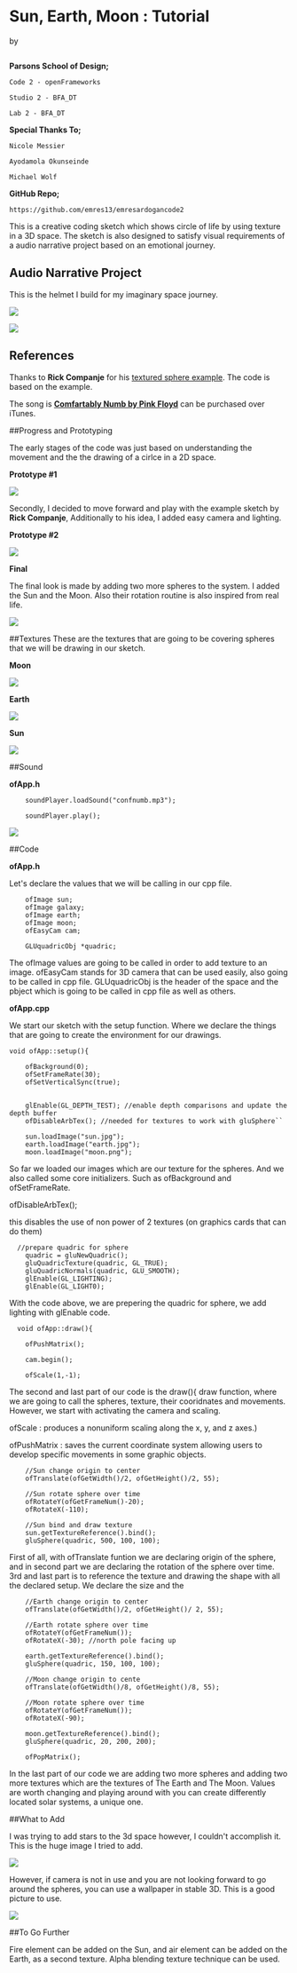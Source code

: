 # Sun, Earth, Moon : Tutorial

by 
```Emre Sardogan
```

**Parsons School of Design;**

```
Code 2 - openFrameworks

Studio 2 - BFA_DT

Lab 2 - BFA_DT
```

**Special Thanks To;**

```
Nicole Messier 

Ayodamola Okunseinde

Michael Wolf
```
**GitHub Repo;**
```
https://github.com/emres13/emresardogancode2
```

This is a creative coding sketch which shows circle of life by using texture in a 3D space. The sketch is also designed to satisfy visual requirements of a audio narrative project based on an emotional journey. 

## Audio Narrative Project

This is the helmet I build for my imaginary space journey.


![](https://github.com/emres13/emresardogancode2/blob/master/Final/Tutorial/Images/helmet1.jpg)


![](https://github.com/emres13/emresardogancode2/blob/master/Final/Tutorial/Images/helmet2.jpg)







## References

Thanks to **Rick Companje** for his [textured sphere example](https://sites.google.com/site/ofauckland/examples/12-textured-sphere-example). The code is based on the example.

The song is **[Comfartably Numb by Pink Floyd](https://itunes.apple.com/ie/music-video/comfortably-numb-live-in-berlin/id427808195)** can be purchased over iTunes.

##Progress and Prototyping 

The early stages of the code was just based on understanding the movement and the the drawing of a cirlce in a 2D space.

**Prototype #1**


![](https://github.com/emres13/emresardogancode2/blob/master/Final/Tutorial/Images/prototype%231.png)


Secondly, I decided to move forward and play with the example sketch by **Rick Companje**, Additionally to his idea, I added easy camera and lighting.  

**Prototype #2**

![](https://github.com/emres13/emresardogancode2/blob/master/Final/Tutorial/Images/prototype%232.png)

**Final**

The final look is made by adding two more spheres to the system. I added the Sun and the Moon. Also their rotation routine is also inspired from real life.

![](https://github.com/emres13/emresardogancode2/blob/master/Final/Tutorial/Images/Final%20look.png)



##Textures
These are the textures that are going to be covering spheres that we will be drawing in our sketch.

**Moon**

![](https://github.com/emres13/emresardogancode2/blob/master/Final/Tutorial/Images/moon.png)

**Earth**

![](https://github.com/emres13/emresardogancode2/blob/master/Final/Tutorial/Images/earth.jpg)


**Sun**

![](https://github.com/emres13/emresardogancode2/blob/master/Final/Tutorial/Images/sun.jpg)

##Sound

**ofApp.h**

```
    soundPlayer.loadSound("confnumb.mp3");

    soundPlayer.play();
```

![](https://github.com/emres13/emresardogancode2/blob/master/Final/Tutorial/Images/thewall.jpg)


##Code



**ofApp.h**

Let's declare the values that we will be calling in our cpp file.

```
    ofImage sun;
    ofImage galaxy;
    ofImage earth;
    ofImage moon;
    ofEasyCam cam;
 
 	GLUquadricObj *quadric;
```
The ofImage values are going to be called in order to add texture to an image. ofEasyCam stands for 3D camera that can be used easily, also going to be called in cpp file. GLUquadricObj is the header of the space and the pbject which is going to be called in cpp file as well as others.


**ofApp.cpp**

We start our sketch with the setup function. Where we declare the things that are going to create the environment for our drawings.

```
void ofApp::setup(){
  
    ofBackground(0);
    ofSetFrameRate(30);
    ofSetVerticalSync(true);
    
    
    glEnable(GL_DEPTH_TEST); //enable depth comparisons and update the depth buffer
    ofDisableArbTex(); //needed for textures to work with gluSphere``
   
    sun.loadImage("sun.jpg");
    earth.loadImage("earth.jpg");
    moon.loadImage("moon.png");

```

So far we loaded our images which are our texture for the spheres. And we also called some core initializers. Such as ofBackground and ofSetFrameRate.

ofDisableArbTex(); 

this disables the use of non power of 2 textures (on graphics cards that can do them)




```
  //prepare quadric for sphere
    quadric = gluNewQuadric();
    gluQuadricTexture(quadric, GL_TRUE);
    gluQuadricNormals(quadric, GLU_SMOOTH);
    glEnable(GL_LIGHTING);
    glEnable(GL_LIGHT0);
```
With the code above, we are prepering the quadric for sphere, we add lighting with glEnable code.

```
  void ofApp::draw(){
    
    ofPushMatrix();

    cam.begin();
    
    ofScale(1,-1);

```
The second and last part of our code is the draw(){ draw function, where we are going to call the spheres, texture, their cooridnates and movements. However, we start with activating the camera and scaling.

ofScale : produces a nonuniform scaling along the x, y, and z axes.) 	

ofPushMatrix : saves the current coordinate system allowing users to develop specific movements in some graphic objects.

```
    //Sun change origin to center
    ofTranslate(ofGetWidth()/2, ofGetHeight()/2, 55);
    
    //Sun rotate sphere over time
    ofRotateY(ofGetFrameNum()-20);
    ofRotateX(-110);
    
    //Sun bind and draw texture
    sun.getTextureReference().bind();
    gluSphere(quadric, 500, 100, 100);
```
First of all, with ofTranslate funtion we are declaring origin of the sphere, and in second part we are declaring the rotation of the sphere over time. 3rd and last part is to reference the texture and drawing the shape with all the declared setup. We declare the size and the 

```
    //Earth change origin to center
    ofTranslate(ofGetWidth()/2, ofGetHeight()/ 2, 55);
    
    //Earth rotate sphere over time
    ofRotateY(ofGetFrameNum());
    ofRotateX(-30); //north pole facing up
    
    earth.getTextureReference().bind();
    gluSphere(quadric, 150, 100, 100);
    
    //Moon change origin to cente
    ofTranslate(ofGetWidth()/8, ofGetHeight()/8, 55);
    
    //Moon rotate sphere over time
    ofRotateY(ofGetFrameNum());
    ofRotateX(-90);
    
    moon.getTextureReference().bind();
    gluSphere(quadric, 20, 200, 200);
    
    ofPopMatrix();

```
In the last part of our code we are adding two more spheres and adding two more textures which are the textures of The Earth and The Moon. Values are worth changing and playing around with you can create differently located solar systems, a unique one. 

##What to Add

I was trying to add stars to the 3d space however, I couldn't accomplish it. This is the huge image I tried to add.

![](https://github.com/emres13/emresardogancode2/blob/master/Final/Tutorial/Images/starField.png)

However, if camera is not in use and you are not looking forward to go around the spheres, you can use a wallpaper in stable 3D. This is a good picture to use.

![](https://github.com/emres13/emresardogancode2/blob/master/Final/Tutorial/Images/galaxy.jpg)

##To Go Further

Fire element can be added on the Sun, and air element can be added on the Earth, as a second texture. Alpha blending texture technique can be used. 


